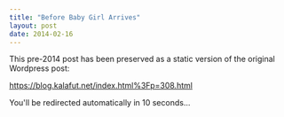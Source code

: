 ```yaml
---
title: "Before Baby Girl Arrives"
layout: post
date: 2014-02-16
---
```


This pre-2014 post has been preserved as a static version of the original Wordpress post:

https://blog.kalafut.net/index.html%3Fp=308.html

You'll be redirected automatically in 10 seconds...

<head>
  <meta http-equiv="refresh" content="10;url=https://blog.kalafut.net/index.html%3Fp=308.html">
</head>

